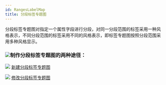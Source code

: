 ```yaml
---
id: RangesLabelMap
title: 分段标签专题图
---
```

分段标签专题图对指定一个属性字段进行分段，对同一分段范围的标签采用一种风格表示，不同分段范围的标签采用不同的风格表示，即标签专题图按照分段范围采用多种风格显示。

### ![](../../img/read.gif)制作分段标签专题图的两种途径：

![](../../img/smalltitle.png) [新建分段标签专题图](RangesLabelMapDefault)

![](../../img/smalltitle.png) [修改分段标签专题图](RangesLabelMapDia)

